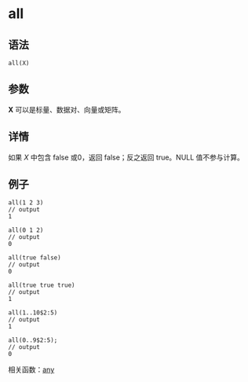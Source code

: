 # all

## 语法

`all(X)`

## 参数

**X** 可以是标量、数据对、向量或矩阵。

## 详情

如果 *X* 中包含 false 或0，返回 false；反之返回 true。NULL 值不参与计算。

## 例子

```
all(1 2 3)
// output
1

all(0 1 2)
// output
0

all(true false)
// output
0

all(true true true)
// output
1

all(1..10$2:5)
// output
1

all(0..9$2:5);
// output
0
```

相关函数：[any](any.md)

